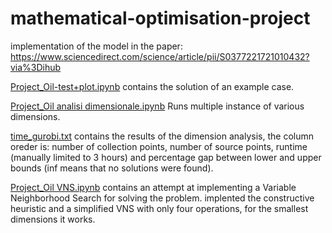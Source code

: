 # mathematical-optimisation-project
implementation of the model in the paper:
https://www.sciencedirect.com/science/article/pii/S0377221721010432?via%3Dihub

[Project_Oil-test+plot.ipynb](https://github.com/dsancin/mathematical-optimisation-project/blob/main/Project_Oil-test%2Bplot.ipynb) contains the solution of an example case.

[Project_Oil analisi dimensionale.ipynb](https://github.com/dsancin/mathematical-optimisation-project/blob/main/Project_Oil%20analisi%20dimensionale.ipynb) Runs multiple instance of various dimensions.

[time_gurobi.txt](https://github.com/dsancin/mathematical-optimisation-project/blob/main/time_gurobi.txt) contains the results of the dimension analysis, the column oreder is: number of collection points, number of source points, runtime (manually limited to 3 hours) and percentage gap between lower and upper bounds (inf means that no solutions were found).

[Project_Oil VNS.ipynb](https://github.com/dsancin/mathematical-optimisation-project/blob/main/Project_Oil%20VNS.ipynb) contains an attempt at implementing a Variable Neighborhood Search for solving the problem. implented the constructive heuristic and a simplified VNS with only four operations, for the smallest dimensions it works.
